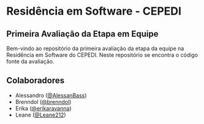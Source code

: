 # Residência em Software - CEPEDI

## Primeira Avaliação da Etapa em Equipe
Bem-vindo ao repositório da primeira avaliação da etapa da equipe na Residência em Software do CEPEDI. Neste
repositório se encontra o código fonte da avaliação.

## Colaboradores
- Alessandro ([@AlessanBass](https://github.com/AlessanBass))
- Brenndol ([@brenndol](https://github.com/brenndol))
- Erika ([@erikaravanna](https://github.com/erikaravanna))
- Leane ([@Leane212](https://github.com/Leane212))